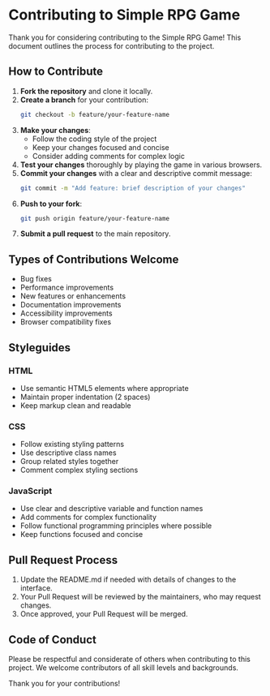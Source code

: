 # Contributing to Simple RPG Game

Thank you for considering contributing to the Simple RPG Game! This document outlines the process for contributing to the project.

## How to Contribute

1. **Fork the repository** and clone it locally.
2. **Create a branch** for your contribution:
   ```bash
   git checkout -b feature/your-feature-name
   ```
3. **Make your changes**:
   - Follow the coding style of the project
   - Keep your changes focused and concise
   - Consider adding comments for complex logic
4. **Test your changes** thoroughly by playing the game in various browsers.
5. **Commit your changes** with a clear and descriptive commit message:
   ```bash
   git commit -m "Add feature: brief description of your changes"
   ```
6. **Push to your fork**:
   ```bash
   git push origin feature/your-feature-name
   ```
7. **Submit a pull request** to the main repository.

## Types of Contributions Welcome

- Bug fixes
- Performance improvements
- New features or enhancements
- Documentation improvements
- Accessibility improvements
- Browser compatibility fixes

## Styleguides

### HTML
- Use semantic HTML5 elements where appropriate
- Maintain proper indentation (2 spaces)
- Keep markup clean and readable

### CSS
- Follow existing styling patterns
- Use descriptive class names
- Group related styles together
- Comment complex styling sections

### JavaScript
- Use clear and descriptive variable and function names
- Add comments for complex functionality
- Follow functional programming principles where possible
- Keep functions focused and concise

## Pull Request Process

1. Update the README.md if needed with details of changes to the interface.
2. Your Pull Request will be reviewed by the maintainers, who may request changes.
3. Once approved, your Pull Request will be merged.

## Code of Conduct

Please be respectful and considerate of others when contributing to this project. We welcome contributors of all skill levels and backgrounds.

Thank you for your contributions!